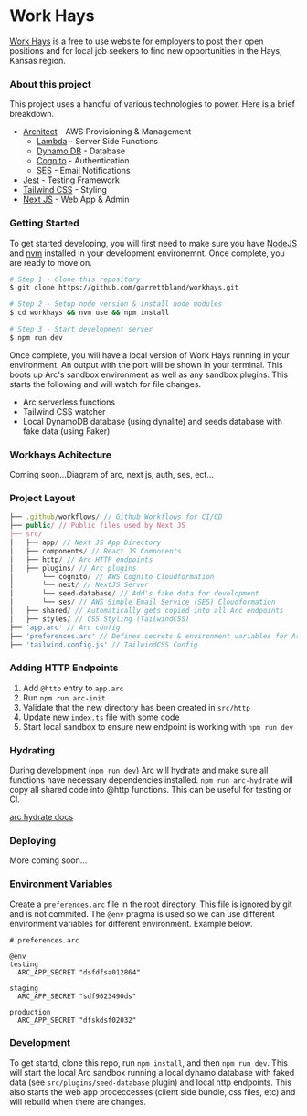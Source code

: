# Work Hays

[Work Hays](https://workhays.com) is a free to use website for employers to post their open positions and for local job seekers to find new opportunities in the Hays, Kansas region.

### About this project

This project uses a handful of various technologies to power. Here is a brief breakdown.

-   [Architect](https://arc.codes/) - AWS Provisioning & Management
    -   [Lambda](https://aws.amazon.com/lambda/) - Server Side Functions
    -   [Dynamo DB](https://aws.amazon.com/dynamodb/) - Database
    -   [Cognito](https://aws.amazon.com/cognito/) - Authentication
    -   [SES](https://aws.amazon.com/ses/) - Email Notifications
-   [Jest](https://jestjs.io/) - Testing Framework
-   [Tailwind CSS](https://tailwindcss.com/) - Styling
-   [Next JS](https://nextjs.org/) - Web App & Admin

### Getting Started

To get started developing, you will first need to make sure you have [NodeJS](https://nodejs.org/en) and [nvm](https://github.com/nvm-sh/nvm) installed in your development environemnt. Once complete, you are ready to move on.

```bash
# Step 1 - Clone this repository
$ git clone https://github.com/garrettbland/workhays.git

# Step 2 - Setup node version & install node modules
$ cd workhays && nvm use && npm install

# Step 3 - Start development server
$ npm run dev
```

Once complete, you will have a local version of Work Hays running in your environment. An output with the port will be shown in your terminal. This boots up Arc's sandbox environment as well as any sandbox plugins. This starts the following and will watch for file changes.

-   Arc serverless functions
-   Tailwind CSS watcher
-   Local DynamoDB database (using dynalite) and seeds database with fake data (using Faker)

### Workhays Achitecture

Coming soon...Diagram of arc, next js, auth, ses, ect...

### Project Layout

```js
├── .github/workflows/ // Github Workflows for CI/CD
├── public/ // Public files used by Next JS
├── src/
│   ├── app/ // Next JS App Directory
│   ├── components/ // React JS Components
│   ├── http/ // Arc HTTP endpoints
│   ├── plugins/ // Arc plugins
│       └── cognito/ // AWS Cognito Cloudformation
│       └── next/ // NextJS Server
│       └── seed-database/ // Add's fake data for development
│       └── ses/ // AWS Simple Email Service (SES) Cloudformation
│   ├── shared/ // Automatically gets copied into all Arc endpoints
│   ├── styles/ // CSS Styling (TailwindCSS)
├── 'app.arc' // Arc config
├── 'preferences.arc' // Defines secrets & environment variables for Arc
├── 'tailwind.config.js' // TailwindCSS Config
```

### Adding HTTP Endpoints

1. Add `@http` entry to `app.arc`
2. Run `npm run arc-init`
3. Validate that the new directory has been created in `src/http`
4. Update new `index.ts` file with some code
5. Start local sandbox to ensure new endpoint is working with `npm run dev`

### Hydrating

During development (`npm run dev`) Arc will hydrate and make sure all functions
have necessary dependencies installed. `npm run arc-hydrate` will copy all shared
code into @http functions. This can be useful for testing or CI.

[arc hydrate docs](https://arc.codes/docs/en/reference/cli/hydrate)

### Deploying

More coming soon...

### Environment Variables

Create a `preferences.arc` file in the root directory. This file is ignored by git and is not commited. The `@env` pragma is used so we can use different environment variables for different environment. Example below.

```
# preferences.arc

@env
testing
  ARC_APP_SECRET "dsfdfsa012864"

staging
  ARC_APP_SECRET "sdf9023490ds"

production
  ARC_APP_SECRET "dfskdsf02032"
```

### Development

To get startd, clone this repo, run `npm install`, and then `npm run dev`. This will start the local Arc sandbox running a local dynamo database with faked data (see `src/plugins/seed-database` plugin) and local http endpoints. This also starts the web app proceccesses (client side bundle, css files, etc) and will rebuild when there are changes.

